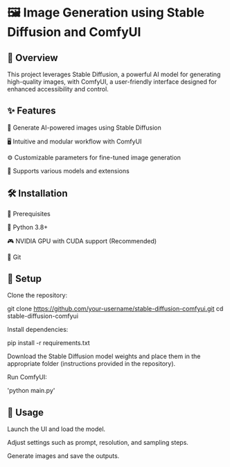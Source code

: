 # 🖼️ Image Generation using Stable Diffusion and ComfyUI

## 🚀 Overview

This project leverages Stable Diffusion, a powerful AI model for generating high-quality images, with ComfyUI, a user-friendly interface designed for enhanced accessibility and control.

## ✨ Features

🎨 Generate AI-powered images using Stable Diffusion

🖥️ Intuitive and modular workflow with ComfyUI

⚙️ Customizable parameters for fine-tuned image generation

🔌 Supports various models and extensions

## 🛠️ Installation

📌 Prerequisites

🐍 Python 3.8+

🎮 NVIDIA GPU with CUDA support (Recommended)

🔗 Git

## 🔧 Setup

Clone the repository:

git clone https://github.com/your-username/stable-diffusion-comfyui.git
cd stable-diffusion-comfyui

Install dependencies:

pip install -r requirements.txt

Download the Stable Diffusion model weights and place them in the appropriate folder (instructions provided in the repository).

Run ComfyUI:

'python main.py'

## 🎯 Usage

Launch the UI and load the model.

Adjust settings such as prompt, resolution, and sampling steps.

Generate images and save the outputs.
